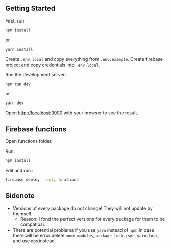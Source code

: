 ## Getting Started

First, run:

```bash
npm install
```
or
```bash
yarn install
```

Create `.env.local` and copy everything from `.env.example`.
Create firebase project and copy credentials into `.env.local`.

Run the development server:

```bash
npm run dev
```
or
```bash
yarn dev
```

Open [http://localhost:3000](http://localhost:3000) with your browser to see the result.

## Firebase functions

Open functions folder.

Run:

```bash
npm install
```

Edit and run :

```bash
firebase deploy --only functions
```

## Sidenote
- Versions of every package do not change! They will not update by themself.
  - Reason: I fond the perfect versions for every package for them to be compatibal.
- There are potential problems if you use `yarn` instead of `npm`. In case there will be error delete `node_modules`, `package-lock.json`, `yarn.lock`, and use `npm` instead.
